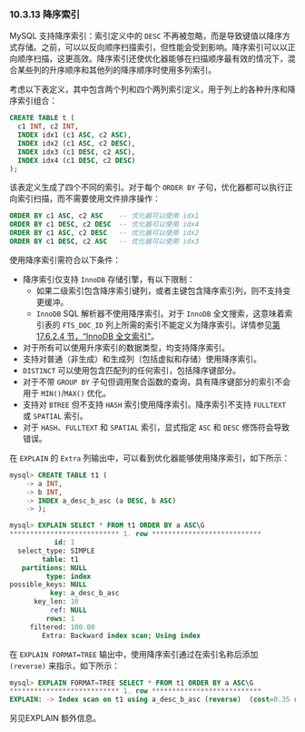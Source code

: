 ### 10.3.13 降序索引

MySQL 支持降序索引：索引定义中的 `DESC` 不再被忽略，而是导致键值以降序方式存储。之前，可以以反向顺序扫描索引，但性能会受到影响。降序索引可以以正向顺序扫描，这更高效。降序索引还使优化器能够在扫描顺序最有效的情况下，混合某些列的升序顺序和其他列的降序顺序时使用多列索引。

考虑以下表定义，其中包含两个列和四个两列索引定义，用于列上的各种升序和降序索引组合：

```sql
CREATE TABLE t (
  c1 INT, c2 INT,
  INDEX idx1 (c1 ASC, c2 ASC),
  INDEX idx2 (c1 ASC, c2 DESC),
  INDEX idx3 (c1 DESC, c2 ASC),
  INDEX idx4 (c1 DESC, c2 DESC)
);
```

该表定义生成了四个不同的索引。对于每个 `ORDER BY` 子句，优化器都可以执行正向索引扫描，而不需要使用文件排序操作：

```sql
ORDER BY c1 ASC, c2 ASC    -- 优化器可以使用 idx1
ORDER BY c1 DESC, c2 DESC  -- 优化器可以使用 idx4
ORDER BY c1 ASC, c2 DESC   -- 优化器可以使用 idx2
ORDER BY c1 DESC, c2 ASC   -- 优化器可以使用 idx3
```

使用降序索引需符合以下条件：

- 降序索引仅支持 `InnoDB` 存储引擎，有以下限制：
  - 如果二级索引包含降序索引键列，或者主键包含降序索引列，则不支持变更缓冲。
  - `InnoDB` SQL 解析器不使用降序索引。对于 `InnoDB` 全文搜索，这意味着索引表的 `FTS_DOC_ID` 列上所需的索引不能定义为降序索引。详情参见[第 17.6.2.4 节，“InnoDB 全文索引”](#17.6.2.4-InnoDB-全文索引)。
- 对于所有可以使用升序索引的数据类型，均支持降序索引。
- 支持对普通（非生成）和生成列（包括虚拟和存储）使用降序索引。
- `DISTINCT` 可以使用包含匹配列的任何索引，包括降序键部分。
- 对于不带 `GROUP BY` 子句但调用聚合函数的查询，具有降序键部分的索引不会用于 `MIN()`/`MAX()` 优化。
- 支持对 `BTREE` 但不支持 `HASH` 索引使用降序索引。降序索引不支持 `FULLTEXT` 或 `SPATIAL` 索引。
- 对于 `HASH`、`FULLTEXT` 和 `SPATIAL` 索引，显式指定 `ASC` 和 `DESC` 修饰符会导致错误。

在 `EXPLAIN` 的 `Extra` 列输出中，可以看到优化器能够使用降序索引，如下所示：

```sql
mysql> CREATE TABLE t1 (
    -> a INT, 
    -> b INT, 
    -> INDEX a_desc_b_asc (a DESC, b ASC)
    -> );

mysql> EXPLAIN SELECT * FROM t1 ORDER BY a ASC\G
*************************** 1. row ***************************
           id: 1
  select_type: SIMPLE
        table: t1
   partitions: NULL
         type: index
possible_keys: NULL
          key: a_desc_b_asc
      key_len: 10
          ref: NULL
         rows: 1
     filtered: 100.00
        Extra: Backward index scan; Using index
```

在 `EXPLAIN FORMAT=TREE` 输出中，使用降序索引通过在索引名称后添加 `(reverse)` 来指示，如下所示：

```sql
mysql> EXPLAIN FORMAT=TREE SELECT * FROM t1 ORDER BY a ASC\G 
*************************** 1. row ***************************
EXPLAIN: -> Index scan on t1 using a_desc_b_asc (reverse)  (cost=0.35 rows=1)
```

另见EXPLAIN 额外信息。